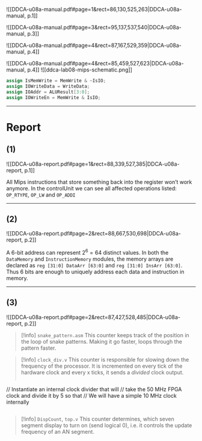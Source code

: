 
![[DDCA-u08a-manual.pdf#page=1&rect=86,130,525,263|DDCA-u08a-manual, p.1]]

![[DDCA-u08a-manual.pdf#page=3&rect=95,137,537,540|DDCA-u08a-manual, p.3]]

![[DDCA-u08a-manual.pdf#page=4&rect=87,167,529,359|DDCA-u08a-manual, p.4]]

![[DDCA-u08a-manual.pdf#page=4&rect=85,459,527,623|DDCA-u08a-manual, p.4]]
![[ddca-lab08-mips-schematic.png]]


```verilog
assign IsMemWrite = MemWrite & ~IsIO;
assign IOWriteData = WriteData; 
assign IOAddr = ALUResult[3:0];
assign IOWriteEn = MemWrite & IsIO;
```

___






# Report

## (1)
![[DDCA-u08a-report.pdf#page=1&rect=88,339,527,385|DDCA-u08a-report, p.1]]

All Mips instructions that store something back into the register won’t work anymore. 
In the controlUnit we can see all affected operations listed:
`OP_RTYPE`, `OP_LW` and `OP_ADDI`



___
## (2)
![[DDCA-u08a-report.pdf#page=2&rect=88,667,530,698|DDCA-u08a-report, p.2]]

 A 6-bit address can represent $2^6 = 64$ distinct values. In both the `DataMemory` and `InstructionMemory` modules, the memory arrays are declared as `reg [31:0] DataArr [63:0]` and `reg [31:0] InsArr [63:0]`. Thus 6 bits are enough to uniquely address each data and instruction in memory.



___
## (3)
![[DDCA-u08a-report.pdf#page=2&rect=87,427,528,485|DDCA-u08a-report, p.2]]

>[!info] `snake_pattern.asm`
>This counter keeps track of the position in the loop of snake patterns. Making it go faster, loops through the pattern faster.

>[!info] `clock_div.v`
This counter is responsible for slowing down the frequency of the processor. It is incremented on every tick of the hardware clock and every x ticks, it sends a *divided* clock output.
>```
// Instantiate an internal clock divider that will
// take the 50 MHz FPGA clock and divide it by 5 so that
// We will have a simple 10 MHz clock internally
>```

>[!info] `DispCount`, `top.v`
>This counter determines, which seven segment display to turn on (send logical 0), i.e. it controls the update frequency of an AN segment.

